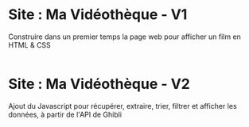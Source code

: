 # Site : Ma Vidéothèque - V1
Construire dans un premier temps la page web pour afficher un film en HTML & CSS

<a href="https://zupimages.net/viewer.php?id=25/16/u0qk.png"><img src="https://zupimages.net/up/25/16/u0qk.png" alt="" /></a>

# Site : Ma Vidéothèque - V2
Ajout du Javascript pour récupérer, extraire, trier, filtrer et afficher les données, à partir de l'API de Ghibli

<a href="https://zupimages.net/viewer.php?id=25/16/e97f.png"><img src="https://zupimages.net/up/25/16/e97f.png" alt="" /></a>
